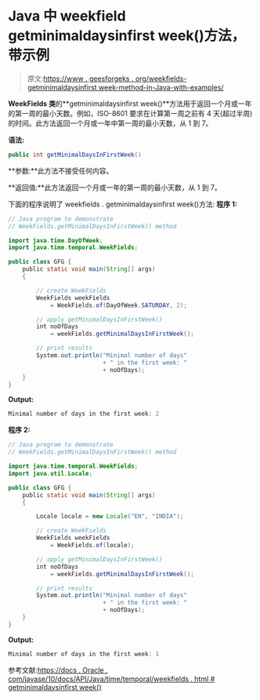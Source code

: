 # Java 中 weekfield getminimaldaysinfirst week()方法，带示例

> 原文:[https://www . geesforgeks . org/weekfields-getminimaldaysinfirst week-method-in-Java-with-examples/](https://www.geeksforgeeks.org/weekfields-getminimaldaysinfirstweek-method-in-java-with-examples/)

**WeekFields 类**的**getminimaldaysinfirst week()**方法用于返回一个月或一年的第一周的最小天数。例如，ISO-8601 要求在计算第一周之前有 4 天(超过半周)的时间。此方法返回一个月或一年中第一周的最小天数，从 1 到 7。

**语法:**

```java
public int getMinimalDaysInFirstWeek()

```

**参数:**此方法不接受任何内容。

**返回值:**此方法返回一个月或一年的第一周的最小天数，从 1 到 7。

下面的程序说明了 weekfields . getminimaldaysinfirst week()方法:
**程序 1:**

```java
// Java program to demonstrate
// WeekFields.getMinimalDaysInFirstWeek() method

import java.time.DayOfWeek;
import java.time.temporal.WeekFields;

public class GFG {
    public static void main(String[] args)
    {

        // create WeekFields
        WeekFields weekFields
            = WeekFields.of(DayOfWeek.SATURDAY, 2);

        // apply getMinimalDaysInFirstWeek()
        int noOfDays
            = weekFields.getMinimalDaysInFirstWeek();

        // print results
        System.out.println("Minimal number of days"
                           + " in the first week: "
                           + noOfDays);
    }
}
```

**Output:**

```java
Minimal number of days in the first week: 2

```

**程序 2:**

```java
// Java program to demonstrate
// WeekFields.getMinimalDaysInFirstWeek() method

import java.time.temporal.WeekFields;
import java.util.Locale;

public class GFG {
    public static void main(String[] args)
    {

        Locale locale = new Locale("EN", "INDIA");

        // create WeekFields
        WeekFields weekFields
            = WeekFields.of(locale);

        // apply getMinimalDaysInFirstWeek()
        int noOfDays
            = weekFields.getMinimalDaysInFirstWeek();

        // print results
        System.out.println("Minimal number of days"
                           + " in the first week: "
                           + noOfDays);
    }
}
```

**Output:**

```java
Minimal number of days in the first week: 1

```

参考文献:[https://docs . Oracle . com/javase/10/docs/API/Java/time/temporal/weekfields . html # getminimaldaysinfirst week()](https://docs.oracle.com/javase/10/docs/api/java/time/temporal/WeekFields.html#getMinimalDaysInFirstWeek())